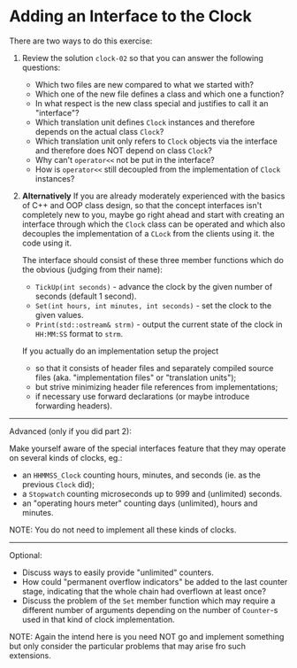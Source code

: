 # Adding an Interface to the Clock

There are two ways to do this exercise:

1. Review the solution `clock-02` so that you can answer the
   following questions:
   - Which two files are new compared to what we started with?
   - Which one of the new file defines a class and which one
     a function?
   - In what respect is the new class special and justifies
     to call it an "interface"?
   - Which translation unit defines `Clock` instances and
     therefore depends on the actual class `Clock`?
   - Which translation unit only refers to `Clock` objects
     via the interface and therefore does NOT depend on
     class `Clock`?
   - Why can't `operator<<` not be put in the interface?
   - How is `operator<<` still decoupled from the
     implementation of `Clock` instances?

2. **Alternatively** If you are already moderately
   experienced with the basics of C++ and OOP class design,
   so that the concept interfaces isn't completely new to
   you, maybe go right ahead and start with creating an
   interface through which the `Clock` class can be operated
   and which also decouples the implementation of a `CLock`
   from the clients using it. the code using it.

   The interface should consist of these three member
   functions which do the obvious (judging from their name):
   - `TickUp(int seconds)` - advance the clock by the given
     number of seconds (default 1 second).
   - `Set(int hours, int minutes, int seconds)` - set the
      clock to the given values.
   - `Print(std::ostream& strm)` - output the current state of
     the clock in `HH:MM:SS` format to `strm`.

   If you actually do an implementation setup the project
   - so that it consists of header files and separately
     compiled source files (aka. "implementation files" or
     "translation units");
   - but strive minimizing header file references from
     implementations;
   - if necessary use forward declarations (or maybe introduce
     forwarding headers).

* * * * *

Advanced (only if you did part 2):

Make yourself aware of the special interfaces feature that they
may operate on several kinds of clocks, eg.:
  - an `HHMMSS_Clock` counting hours, minutes, and seconds (ie.
    as the previous `Clock` did);
  - a `Stopwatch` counting microseconds up to 999 and (unlimited)
    seconds.
  - an "operating hours meter" counting days (unlimited), hours
    and minutes.

NOTE: You do not need to implement all these kinds of clocks.

* * * * *

Optional:

- Discuss ways to easily provide "unlimited" counters.
- How could "permanent overflow indicators" be added to the
  last counter stage, indicating that the whole chain had
  overflown at least once?
- Discuss the problem of the `Set` member function which may
  require a different number of arguments depending on the number
  of `Counter`-s used in that kind of clock implementation.

NOTE: Again the intend here is you need NOT go and implement
      something but only consider the particular problems that
      may arise fro such extensions.
